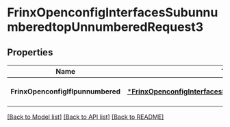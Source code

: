 # FrinxOpenconfigInterfacesSubunnumberedtopUnnumberedRequest3

## Properties
Name | Type | Description | Notes
------------ | ------------- | ------------- | -------------
**FrinxOpenconfigIfIpunnumbered** | [***FrinxOpenconfigInterfacesSubunnumberedtopUnnumbered**](frinx.openconfig.interfaces.subunnumberedtop.Unnumbered.md) |  | [optional] [default to null]

[[Back to Model list]](../README.md#documentation-for-models) [[Back to API list]](../README.md#documentation-for-api-endpoints) [[Back to README]](../README.md)


